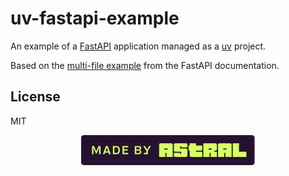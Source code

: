 # uv-fastapi-example

An example of a [FastAPI](https://github.com/fastapi/fastapi) application managed as a
[uv](https://github.com/astral-sh/uv) project.

Based on the [multi-file example](https://fastapi.tiangolo.com/tutorial/bigger-applications/) from
the FastAPI documentation.

## License

MIT

<div align="center">
  <a target="_blank" href="https://astral.sh" style="background:none">
    <img src="https://raw.githubusercontent.com/astral-sh/uv/main/assets/svg/Astral.svg" alt="Made by Abdul Qadir">
  </a>
</div>
